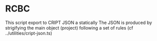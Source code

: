 # RCBC

This script export to CRIPT JSON a statically 
The JSON is produced by strigifying the main object (project) following a set of rules (cf ../utilities/cript-json.ts)